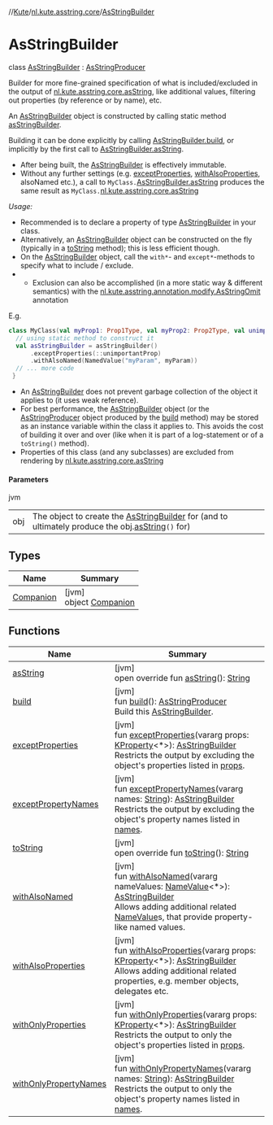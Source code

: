 //[Kute](../../../index.md)/[nl.kute.asstring.core](../index.md)/[AsStringBuilder](index.md)

# AsStringBuilder

class [AsStringBuilder](index.md) : [AsStringProducer](../-as-string-producer/index.md)

Builder for more fine-grained specification of what is included/excluded in the output of [nl.kute.asstring.core.asString](../as-string.md), like additional values, filtering out properties (by reference or by name), etc.

An [AsStringBuilder](index.md) object is constructed by calling static method [asStringBuilder](-companion/as-string-builder.md).

Building it can be done explicitly by calling [AsStringBuilder.build](build.md), or implicitly by the first call to [AsStringBuilder.asString](as-string.md).

- 
   After being built, the [AsStringBuilder](index.md) is effectively immutable.
- 
   Without any further settings (e.g. [exceptProperties](except-properties.md), [withAlsoProperties](with-also-properties.md), alsoNamed etc.), a call to `MyClass.`[AsStringBuilder.asString](as-string.md) produces the same result as `MyClass.`[nl.kute.asstring.core.asString](../as-string.md)

*Usage:*

- 
   Recommended is to declare a property of type [AsStringBuilder](index.md) in your class.
- 
   Alternatively, an [AsStringBuilder](index.md) object can be constructed on the fly (typically in a [toString](to-string.md) method);     this is less efficient though.
- 
   On the [AsStringBuilder](index.md) object, call the `with*`- and `except*`-methods to specify what to include / exclude.
- - 
      Exclusion can also be accomplished (in a more static way & different semantics) with the [nl.kute.asstring.annotation.modify.AsStringOmit](../../nl.kute.asstring.annotation.modify/-as-string-omit/index.md) annotation

E.g.

```kotlin
class MyClass(val myProp1: Prop1Type, val myProp2: Prop2Type, val unimportantProp: Unimportant, myParam: ParamClass) {
  // using static method to construct it
  val asStringBuilder = asStringBuilder()
      .exceptProperties(::unimportantProp)
      .withAlsoNamed(NamedValue("myParam", myParam))
  // ... more code
 }
```

- 
   An [AsStringBuilder](index.md) does not prevent garbage collection of the object it applies to (it uses weak reference).
- 
   For best performance, the [AsStringBuilder](index.md) object (or the [AsStringProducer](../-as-string-producer/index.md) object produced by the [build](build.md) method) may be stored as an instance variable within the class it applies to. This avoids the cost of building it over and over (like when it is part of a log-statement or of a `toString()` method).
- 
   Properties of this class (and any subclasses) are excluded from rendering by [nl.kute.asstring.core.asString](../as-string.md)

#### Parameters

jvm

| | |
|---|---|
| obj | The object to create the [AsStringBuilder](index.md) for (and to ultimately produce the obj.[asString](as-string.md)`()` for) |

## Types

| Name | Summary |
|---|---|
| [Companion](-companion/index.md) | [jvm]<br>object [Companion](-companion/index.md) |

## Functions

| Name | Summary |
|---|---|
| [asString](as-string.md) | [jvm]<br>open override fun [asString](as-string.md)(): [String](https://kotlinlang.org/api/latest/jvm/stdlib/kotlin/-string/index.html) |
| [build](build.md) | [jvm]<br>fun [build](build.md)(): [AsStringProducer](../-as-string-producer/index.md)<br>Build this [AsStringBuilder](index.md). |
| [exceptProperties](except-properties.md) | [jvm]<br>fun [exceptProperties](except-properties.md)(vararg props: [KProperty](https://kotlinlang.org/api/latest/jvm/stdlib/kotlin.reflect/-k-property/index.html)&lt;*&gt;): [AsStringBuilder](index.md)<br>Restricts the output by excluding the object's properties listed in [props](except-properties.md). |
| [exceptPropertyNames](except-property-names.md) | [jvm]<br>fun [exceptPropertyNames](except-property-names.md)(vararg names: [String](https://kotlinlang.org/api/latest/jvm/stdlib/kotlin/-string/index.html)): [AsStringBuilder](index.md)<br>Restricts the output by excluding the object's property names listed in [names](except-property-names.md). |
| [toString](to-string.md) | [jvm]<br>open override fun [toString](to-string.md)(): [String](https://kotlinlang.org/api/latest/jvm/stdlib/kotlin/-string/index.html) |
| [withAlsoNamed](with-also-named.md) | [jvm]<br>fun [withAlsoNamed](with-also-named.md)(vararg nameValues: [NameValue](../../nl.kute.asstring.namedvalues/-name-value/index.md)&lt;*&gt;): [AsStringBuilder](index.md)<br>Allows adding additional related [NameValue](../../nl.kute.asstring.namedvalues/-name-value/index.md)s, that provide property-like named values. |
| [withAlsoProperties](with-also-properties.md) | [jvm]<br>fun [withAlsoProperties](with-also-properties.md)(vararg props: [KProperty](https://kotlinlang.org/api/latest/jvm/stdlib/kotlin.reflect/-k-property/index.html)&lt;*&gt;): [AsStringBuilder](index.md)<br>Allows adding additional related properties, e.g. member objects, delegates etc. |
| [withOnlyProperties](with-only-properties.md) | [jvm]<br>fun [withOnlyProperties](with-only-properties.md)(vararg props: [KProperty](https://kotlinlang.org/api/latest/jvm/stdlib/kotlin.reflect/-k-property/index.html)&lt;*&gt;): [AsStringBuilder](index.md)<br>Restricts the output to only the object's properties listed in [props](with-only-properties.md). |
| [withOnlyPropertyNames](with-only-property-names.md) | [jvm]<br>fun [withOnlyPropertyNames](with-only-property-names.md)(vararg names: [String](https://kotlinlang.org/api/latest/jvm/stdlib/kotlin/-string/index.html)): [AsStringBuilder](index.md)<br>Restricts the output to only the object's property names listed in [names](with-only-property-names.md). |
